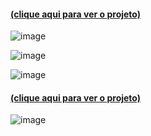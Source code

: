#### [(clique aqui para ver o projeto)](https://adventurersstore.netlify.app/)
![image](https://user-images.githubusercontent.com/55901671/187258929-14c1a1ae-e6dd-4157-b919-c2c4896575a6.png)

 ![image](https://user-images.githubusercontent.com/55901671/187258762-196888ed-02d3-462b-b8e5-9cce53cd8046.png)

![image](https://user-images.githubusercontent.com/55901671/187259480-d1e45a36-f246-4bae-8007-4c0fcdb5d2ee.png)
#### [(clique aqui para ver o projeto)](https://adventurersstore.netlify.app/)

![image](https://user-images.githubusercontent.com/55901671/187260490-a40e3a93-ff0e-4e11-8cda-64867a77eb4a.png)
